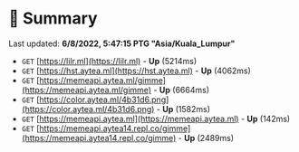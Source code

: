 # 📖 Summary
Last updated: **6/8/2022, 5:47:15 PTG "Asia/Kuala_Lumpur"**

- `GET` [https://lilr.ml](https://lilr.ml) - **Up** (5214ms)
- `GET` [https://hst.aytea.ml](https://hst.aytea.ml) - **Up** (4062ms)
- `GET` [https://memeapi.aytea.ml/gimme](https://memeapi.aytea.ml/gimme) - **Up** (6664ms)
- `GET` [https://color.aytea.ml/4b31d6.png](https://color.aytea.ml/4b31d6.png) - **Up** (1582ms)
- `GET` [https://memeapi.aytea.ml](https://memeapi.aytea.ml) - **Up** (142ms)
- `GET` [https://memeapi.aytea14.repl.co/gimme](https://memeapi.aytea14.repl.co/gimme) - **Up** (2489ms)
